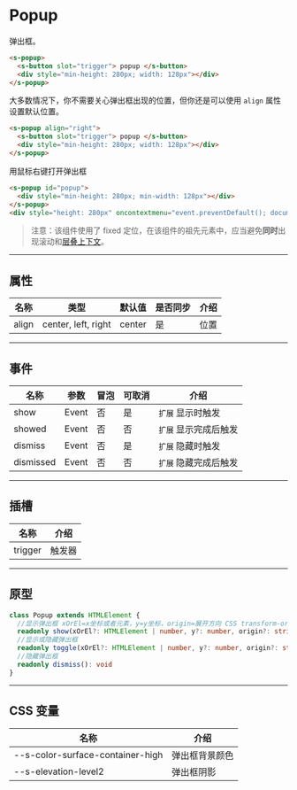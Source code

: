 # Popup

弹出框。

```html preview
<s-popup>
  <s-button slot="trigger"> popup </s-button>
  <div style="min-height: 280px; width: 128px"></div>
</s-popup>
```

大多数情况下，你不需要关心弹出框出现的位置，但你还是可以使用 `align` 属性设置默认位置。

```html preview
<s-popup align="right">
  <s-button slot="trigger"> popup </s-button>
  <div style="min-height: 280px; width: 128px"></div>
</s-popup>
```

用鼠标右键打开弹出框

```html preview
<s-popup id="popup">
  <div style="min-height: 280px; min-width: 128px"></div>
</s-popup>
<div style="height: 280px" oncontextmenu="event.preventDefault(); document.querySelector('#popup').show(event.clientX, event.clientY)"></div>
```

> 注意：该组件使用了 fixed 定位，在该组件的祖先元素中，应当避免**同时**出现滚动和[层叠上下文](https://developer.mozilla.org/zh-CN/docs/Web/CSS/CSS_positioned_layout/Understanding_z-index/Stacking_context)。

---

## 属性

| 名称  | 类型                 | 默认值 | 是否同步 | 介绍 |
| ----- | ------------------- | ------ | ------- | ---- |
| align | center, left, right | center | 是      | 位置 |

---

## 事件

| 名称      | 参数   | 冒泡 | 可取消 | 介绍                |
| --------- |------ |------|------ |-------------------- |
| show      | Event | 否   | 是    | `扩展` 显示时触发     |
| showed    | Event | 否   | 否    | `扩展` 显示完成后触发 |
| dismiss   | Event | 否   | 是    | `扩展` 隐藏时触发     |
| dismissed | Event | 否   | 否    | `扩展` 隐藏完成后触发 |

---

## 插槽

| 名称     | 介绍     |
| -------- | ------- |
| trigger  | 触发器   |

---

## 原型

```ts
class Popup extends HTMLElement {
  //显示弹出框 xOrEl=x坐标或者元素，y=y坐标，origin=展开方向 CSS transform-origin 的参数值
  readonly show(xOrEl?: HTMLElement | number, y?: number, origin?: string): void
  //显示或隐藏弹出框
  readonly toggle(xOrEl?: HTMLElement | number, y?: number, origin?: string): void
  //隐藏弹出框
  readonly dismiss(): void
} 
```

---

## CSS 变量

| 名称                             | 介绍           |
| -------------------------------- | ------------- |
| --s-color-surface-container-high | 弹出框背景颜色 |
| --s-elevation-level2             | 弹出框阴影     |